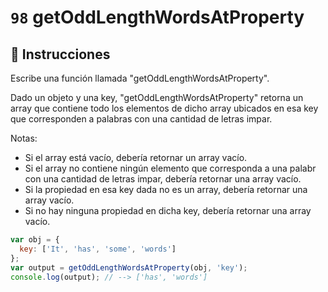 # `98` getOddLengthWordsAtProperty

## 📝 Instrucciones

Escribe una función llamada "getOddLengthWordsAtProperty".

Dado un objeto y una key, "getOddLengthWordsAtProperty" retorna un array que contiene todo los elementos de dicho array ubicados en esa key que corresponden a palabras con una cantidad de letras impar.

Notas:

* Si el array está vacío, debería retornar un array vacío.
* Si el array no contiene ningún elemento que corresponda a una palabr con una cantidad de letras impar, debería retornar una array vacío.
* Si la propiedad en esa key dada no es un array, debería retornar una array vacío.
* Si no hay ninguna propiedad en dicha key, debería retornar una array vacío.

```js
var obj = {
  key: ['It', 'has', 'some', 'words']
};
var output = getOddLengthWordsAtProperty(obj, 'key');
console.log(output); // --> ['has', 'words']
```
